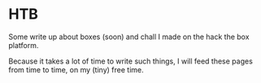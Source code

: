 # HTB

Some write up about boxes (soon) and chall I made on the hack the box platform.

Because it takes a lot of time to write such things, I will feed these pages from time to time, on my (tiny) free time.
